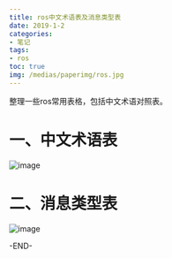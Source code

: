 ```yaml
---
title: ros中文术语表及消息类型表
date: 2019-1-2
categories:
- 笔记
tags:
- ros
toc: true
img: /medias/paperimg/ros.jpg
---
```

整理一些ros常用表格，包括中文术语对照表。<!-- more -->
# 一、中文术语表

![image](http://upload-images.jianshu.io/upload_images/16115686-db91739b20a9008b.png?imageMogr2/auto-orient/strip%7CimageView2/2/w/1240)

# 二、消息类型表

![image](http://upload-images.jianshu.io/upload_images/16115686-098af1c966679be8.png?imageMogr2/auto-orient/strip%7CimageView2/2/w/1240)

-END-
